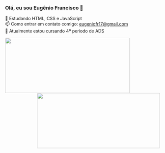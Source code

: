 ###   Olá, eu sou Eugênio Francisco 👋

🌱 Estudando HTML, CSS e JavaScript </br>
📫 Como entrar em contato comigo: eugeniofr17@gmail.com </br>
🔭 Atualmente estou cursando 4º período de ADS

<div align="center" display="inline-blocks">
  <a href="https://github.com/eugeniofr1">
  <img align="left" height="180em" width="405em" src="https://github-readme-stats.vercel.app/api?username=eugeniofr1&show_icons=true&theme=dracula&include_all_commits=true&count_private=true"/>
  <img align= "right" height="180em" width="400em" src="https://github-readme-stats.vercel.app/api/top-langs/?username=eugeniofr1&layout=compact&langs_count=7&theme=dracula"/>
</div>
